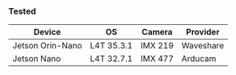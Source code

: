 ### Tested

| Device | OS | Camera | Provider |
|------------------|-----------------|-----------------|-----------------|
| Jetson Orin-Nano | L4T 35.3.1 | IMX 219 | Waveshare |
| Jetson Nano | L4T 32.7.1 | IMX 477 | Arducam |
